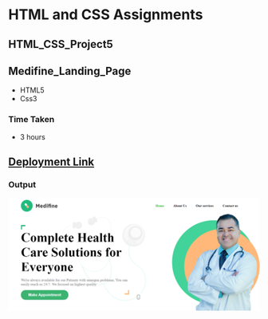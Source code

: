 # HTML and CSS Assignments #

## HTML_CSS_Project5 ##

## Medifine_Landing_Page ##

- HTML5
- Css3

### Time Taken
- 3 hours

## [Deployment Link](https://mounika-medifine-landing-page.netlify.app/)

### Output ###


![output](./output.png)
